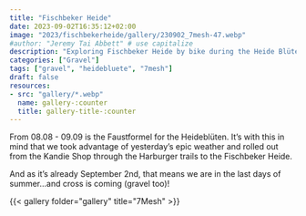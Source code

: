 ```yaml
---
title: "Fischbeker Heide"
date: 2023-09-02T16:35:12+02:00
image: "2023/fischbekerheide/gallery/230902_7mesh-47.webp"
#author: "Jeremy Tai Abbett" # use capitalize
description: "Exploring Fischbeker Heide by bike during the Heide Blüte"
categories: ["Gravel"]
tags: ["gravel", "heidebluete", "7mesh"]
draft: false
resources: 
- src: "gallery/*.webp"
  name: gallery-:counter
  title: gallery-title-:counter
---
```


From 08.08 - 09.09 is the Faustformel for the Heideblüten. It’s with this in mind that we took advantage of yesterday’s epic weather and rolled out from the Kandie Shop through the Harburger trails to the Fischbeker Heide.

And as it’s already September 2nd, that means we are in the last days of summer…and cross is coming (gravel too)!

{{< gallery folder="gallery" title="7Mesh" >}}
